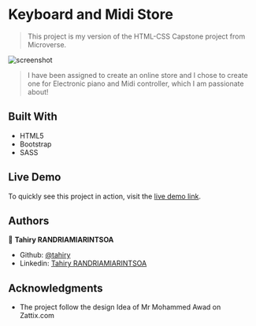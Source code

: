 # Keyboard and Midi Store

> This project is my version of the HTML-CSS Capstone project from Microverse.

![screenshot](https://user-images.githubusercontent.com/47100064/94989270-10bf7b00-057c-11eb-9839-055213d02c39.png)

> I have been assigned to create an online store and I chose to create one for Electronic piano and Midi controller, which I am passionate about!


## Built With
- HTML5
- Bootstrap
- SASS

## Live Demo

To quickly see this project in action, visit the [live demo link](https://raw.githack.com/tahiry-dev/keyboard-midi-store/feature-kms/index.html).

## Authors

👤 **Tahiry RANDRIAMIARINTSOA**

- Github: [@tahiry](https://github.com/tahiry-dev)
- Linkedin: [Tahiry RANDRIAMIARINTSOA](https://www.linkedin.com/in/tahiry-randriamiarintsoa-2276831b1/)

## Acknowledgments

- The project follow the design Idea of Mr Mohammed Awad on Zattix.com
